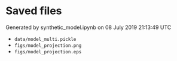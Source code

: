 # Saved files 


Generated by synthetic_model.ipynb on 08 July 2019 21:13:49 UTC

*  `data/model_multi.pickle` 
*  `figs/model_projection.png` 
*  `figs/model_projection.eps` 

